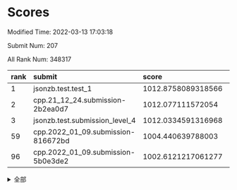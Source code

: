 # Scores

Modified Time: 2022-03-13 17:03:18

Submit Num: 207

All Rank Num: 348317

| rank |               submit               |       score        |       sigma        | pk_num |
| :--- | :--------------------------------- | :----------------- | :----------------- | :----- |
| 1    | jsonzb.test.test_1                 | 1012.8758089318566 | 0.8090908068847878 | 6728   |
| 2    | cpp.21_12_24.submission-2b2ea0d7   | 1012.077111572054  | 0.783826738208932  | 6733   |
| 3    | jsonzb.test.submission_level_4     | 1012.0334591316968 | 0.800683575439304  | 6731   |
| 59   | cpp.2022_01_09.submission-816672bd | 1004.440639788003  | 0.7226817989324442 | 6733   |
| 96   | cpp.2022_01_09.submission-5b0e3de2 | 1002.6121217061277 | 0.7217693091762798 | 6732   |


<details>
<summary>全部</summary>

| rank |                 submit                 |       score        |       sigma        | pk_num |
| :--- | :------------------------------------- | :----------------- | :----------------- | :----- |
| 1    | jsonzb.test.test_1                     | 1012.8758089318566 | 0.8090908068847878 | 6728   |
| 2    | cpp.21_12_24.submission-2b2ea0d7       | 1012.077111572054  | 0.783826738208932  | 6733   |
| 3    | jsonzb.test.submission_level_4         | 1012.0334591316968 | 0.800683575439304  | 6731   |
| 4    | gobigger.level_3.submission_level_3_6  | 1011.5753847520785 | 0.8137399594622116 | 6737   |
| 5    | gobigger.level_3.submission_level_3_15 | 1011.5236864699133 | 0.7804069324290123 | 6731   |
| 6    | gobigger.level_3.submission_level_3_34 | 1011.4390634306891 | 0.7819518013676269 | 6735   |
| 7    | gobigger.level_3.submission_level_3_16 | 1011.2622114048673 | 0.7586592959667098 | 6731   |
| 8    | gobigger.level_3.submission_level_3_0  | 1011.1821575223299 | 0.7652065720193082 | 6729   |
| 9    | gobigger.level_3.submission_level_3_11 | 1011.0167386720311 | 0.760581027693158  | 6737   |
| 10   | gobigger.level_3.submission_level_3_30 | 1010.8968940789082 | 0.7798880462241691 | 6733   |
| 11   | gobigger.level_3.submission_level_3_38 | 1010.8751907946759 | 0.7640765626114797 | 6731   |
| 12   | gobigger.level_3.submission_level_3_13 | 1010.6555950649565 | 0.7631854643789792 | 6727   |
| 13   | gobigger.level_3.submission_level_3_48 | 1010.5854253362123 | 0.7571467020440411 | 6725   |
| 14   | gobigger.level_3.submission_level_3_27 | 1010.5704004792684 | 0.7624655592556553 | 6735   |
| 15   | gobigger.level_3.submission_level_3_26 | 1010.4694172485911 | 0.7693204365216619 | 6733   |
| 16   | gobigger.level_3.submission_level_3_41 | 1010.402270452753  | 0.7540544651633572 | 6727   |
| 17   | gobigger.level_3.submission_level_3_29 | 1010.397784592757  | 0.7558561852510457 | 6731   |
| 18   | gobigger.level_3.submission_level_3_36 | 1010.3257698966763 | 0.7625234747223555 | 6729   |
| 19   | gobigger.level_3.submission_level_3_42 | 1010.3021557129342 | 0.7600957969041306 | 6728   |
| 20   | gobigger.level_3.submission_level_3_28 | 1010.0562026992097 | 0.7701615872610235 | 6732   |
| 21   | gobigger.level_3.submission_level_3_9  | 1010.0495993068264 | 0.7813409027455761 | 6727   |
| 22   | gobigger.level_3.submission_level_3_25 | 1010.0437585497963 | 0.774748707179108  | 6730   |
| 23   | gobigger.level_3.submission_level_3_20 | 1010.0418599645466 | 0.7682906368988867 | 6735   |
| 24   | gobigger.level_3.submission_level_3_43 | 1010.0279516272888 | 0.7333550690248702 | 6734   |
| 25   | gobigger.level_3.submission_level_3_19 | 1010.0083615522401 | 0.7533950771134569 | 6731   |
| 26   | gobigger.level_3.submission_level_3_7  | 1009.9714364677253 | 0.7539894405627198 | 6727   |
| 27   | gobigger.level_3.submission_level_3_39 | 1009.8541406871507 | 0.776185037190836  | 6724   |
| 28   | gobigger.level_3.submission_level_3_24 | 1009.8415600947985 | 0.7443595065219321 | 6731   |
| 29   | gobigger.level_3.submission_level_3_17 | 1009.8320630063903 | 0.746749881856485  | 6731   |
| 30   | gobigger.level_3.submission_level_3_33 | 1009.8134098235363 | 0.7640744035757464 | 6732   |
| 31   | gobigger.level_3.submission_level_3_22 | 1009.8061501164736 | 0.7441406601478416 | 6731   |
| 32   | gobigger.level_3.submission_level_3_4  | 1009.7958360995044 | 0.7661009501293968 | 6734   |
| 33   | gobigger.level_3.submission_level_3_3  | 1009.7687428208491 | 0.7469722408384937 | 6728   |
| 34   | gobigger.level_3.submission_level_3_46 | 1009.7282789242936 | 0.7339636682178053 | 6731   |
| 35   | gobigger.level_3.submission_level_3_49 | 1009.6660634239577 | 0.7554324830906347 | 6734   |
| 36   | gobigger.level_3.submission_level_3_21 | 1009.6507148687324 | 0.7537461796283152 | 6730   |
| 37   | gobigger.level_3.submission_level_3_1  | 1009.5402604940798 | 0.7493942132934415 | 6732   |
| 38   | gobigger.level_3.submission_level_3_2  | 1009.5342092799315 | 0.739450267740504  | 6729   |
| 39   | gobigger.level_3.submission_level_3_37 | 1009.5149558123317 | 0.7576243876795025 | 6728   |
| 40   | gobigger.level_3.submission_level_3_10 | 1009.3731551985279 | 0.7608391252104847 | 6730   |
| 41   | gobigger.level_3.submission_level_3_45 | 1009.3426859317614 | 0.7570631282220794 | 6735   |
| 42   | gobigger.level_3.submission_level_3_32 | 1009.330116650467  | 0.737630176757944  | 6728   |
| 43   | gobigger.level_3.submission_level_3_47 | 1009.328914072561  | 0.7384311924260585 | 6733   |
| 44   | gobigger.level_3.submission_level_3_12 | 1009.2966549365578 | 0.7496402541006197 | 6730   |
| 45   | gobigger.level_3.submission_level_3_14 | 1009.2904323257552 | 0.7622843742461326 | 6730   |
| 46   | gobigger.level_3.submission_level_3_18 | 1009.2612013874033 | 0.7322137278065548 | 6734   |
| 47   | gobigger.level_3.submission_level_3_23 | 1009.1569018165665 | 0.7453918979838454 | 6735   |
| 48   | gobigger.level_3.submission_level_3_5  | 1009.152013395563  | 0.7415406721002518 | 6728   |
| 49   | gobigger.level_3.submission_level_3_40 | 1009.0150960443816 | 0.7554971854288546 | 6731   |
| 50   | gobigger.level_3.submission_level_3_44 | 1008.9889504822788 | 0.7504964246142073 | 6730   |
| 51   | gobigger.level_3.submission_level_3_35 | 1008.8347011159242 | 0.7476900971157141 | 6731   |
| 52   | gobigger.level_3.submission_level_3_31 | 1008.726042082752  | 0.7468551985169218 | 6737   |
| 53   | gobigger.level_3.submission_level_3_8  | 1008.4839775291998 | 0.7456594788584541 | 6730   |
| 54   | gobigger.level_1.submission_level_1_36 | 1005.4712710907435 | 0.7337685941663753 | 6729   |
| 55   | gobigger.level_1.submission_level_1_18 | 1004.6530670432222 | 0.7238174207255605 | 6725   |
| 56   | gobigger.level_1.submission_level_1_21 | 1004.5697088981609 | 0.7232855574620679 | 6732   |
| 57   | gobigger.level_1.submission_level_1_26 | 1004.5623771686373 | 0.7144754114859226 | 6734   |
| 58   | gobigger.level_1.submission_level_1_28 | 1004.477308557238  | 0.7062016114225917 | 6734   |
| 59   | cpp.2022_01_09.submission-816672bd     | 1004.440639788003  | 0.7226817989324442 | 6733   |
| 60   | gobigger.level_1.submission_level_1_13 | 1004.3893656209812 | 0.7077164121817155 | 6729   |
| 61   | gobigger.level_1.submission_level_1_34 | 1004.378685077991  | 0.7305607846702795 | 6729   |
| 62   | gobigger.level_1.submission_level_1_16 | 1004.2966633214184 | 0.7283359588792785 | 6726   |
| 63   | gobigger.level_1.submission_level_1_0  | 1004.2693683064621 | 0.7144861507454702 | 6732   |
| 64   | gobigger.level_1.submission_level_1_12 | 1004.1754313590209 | 0.7141283747150585 | 6727   |
| 65   | gobigger.level_1.submission_level_1_49 | 1004.1106414875138 | 0.7252739656668244 | 6733   |
| 66   | gobigger.level_1.submission_level_1_4  | 1003.9060919520862 | 0.7168146507502665 | 6730   |
| 67   | gobigger.level_1.submission_level_1_45 | 1003.8891856374938 | 0.7220365585619145 | 6728   |
| 68   | gobigger.level_1.submission_level_1_17 | 1003.8809321027087 | 0.7067845797853617 | 6731   |
| 69   | gobigger.level_1.submission_level_1_39 | 1003.8583399332753 | 0.7264958664321215 | 6732   |
| 70   | gobigger.level_1.submission_level_1_8  | 1003.8478077907814 | 0.71913210805333   | 6732   |
| 71   | gobigger.level_1.submission_level_1_41 | 1003.8155196495469 | 0.71373079718654   | 6730   |
| 72   | gobigger.level_1.submission_level_1_7  | 1003.7728773578361 | 0.7124869041257392 | 6735   |
| 73   | gobigger.level_1.submission_level_1_23 | 1003.6754831151727 | 0.7072708807806956 | 6733   |
| 74   | gobigger.level_1.submission_level_1_1  | 1003.6379695254781 | 0.7166461039972352 | 6731   |
| 75   | gobigger.level_1.submission_level_1_32 | 1003.5687613097252 | 0.7264138118026525 | 6728   |
| 76   | gobigger.level_1.submission_level_1_2  | 1003.544795873069  | 0.7133777069471803 | 6735   |
| 77   | gobigger.level_1.submission_level_1_31 | 1003.5343118955915 | 0.7199217110408725 | 6730   |
| 78   | gobigger.level_1.submission_level_1_6  | 1003.515796217323  | 0.7109148947213874 | 6734   |
| 79   | gobigger.level_1.submission_level_1_11 | 1003.4704921875663 | 0.7102984798280549 | 6733   |
| 80   | gobigger.level_1.submission_level_1_43 | 1003.4433014554185 | 0.7157809897021342 | 6732   |
| 81   | gobigger.level_1.submission_level_1_46 | 1003.4309911866546 | 0.7078174744031573 | 6727   |
| 82   | gobigger.level_1.submission_level_1_5  | 1003.401333404385  | 0.7121144615982311 | 6734   |
| 83   | gobigger.level_1.submission_level_1_47 | 1003.3603127847852 | 0.7184147032798271 | 6729   |
| 84   | gobigger.level_1.submission_level_1_40 | 1003.2910717378287 | 0.7162247908365923 | 6732   |
| 85   | gobigger.level_1.submission_level_1_15 | 1003.2836429731381 | 0.7124627400865168 | 6730   |
| 86   | gobigger.level_1.submission_level_1_29 | 1003.2810328555686 | 0.7248729046064624 | 6729   |
| 87   | gobigger.level_1.submission_level_1_48 | 1003.1487183516111 | 0.7175187825428069 | 6729   |
| 88   | gobigger.level_1.submission_level_1_33 | 1003.0703168246799 | 0.6994456058297152 | 6732   |
| 89   | gobigger.level_1.submission_level_1_44 | 1003.0693894218734 | 0.7110579210052882 | 6734   |
| 90   | gobigger.level_1.submission_level_1_20 | 1002.8917279701006 | 0.7053387157016321 | 6728   |
| 91   | gobigger.level_1.submission_level_1_9  | 1002.8438363973555 | 0.7170241810088932 | 6731   |
| 92   | gobigger.level_1.submission_level_1_22 | 1002.8326353552083 | 0.7226654725845363 | 6730   |
| 93   | gobigger.level_1.submission_level_1_38 | 1002.6588339602181 | 0.7138422569575291 | 6726   |
| 94   | gobigger.level_1.submission_level_1_35 | 1002.6331839452492 | 0.7214944612236206 | 6728   |
| 95   | gobigger.level_1.submission_level_1_25 | 1002.6329657922273 | 0.7249579318182775 | 6729   |
| 96   | cpp.2022_01_09.submission-5b0e3de2     | 1002.6121217061277 | 0.7217693091762798 | 6732   |
| 97   | gobigger.level_1.submission_level_1_24 | 1002.5997830060281 | 0.7250222868367103 | 6729   |
| 98   | gobigger.level_1.submission_level_1_3  | 1002.4217479242719 | 0.7305158429518711 | 6731   |
| 99   | gobigger.level_1.submission_level_1_19 | 1002.3721991700547 | 0.7226564762977048 | 6733   |
| 100  | gobigger.level_1.submission_level_1_27 | 1002.3685366402598 | 0.7189469074372419 | 6734   |
| 101  | gobigger.level_1.submission_level_1_14 | 1002.2355292271378 | 0.7150635914171006 | 6732   |
| 102  | gobigger.level_1.submission_level_1_10 | 1002.0916862185102 | 0.7008651359115392 | 6732   |
| 103  | gobigger.level_1.submission_level_1_37 | 1001.7743119266067 | 0.7086026480946982 | 6730   |
| 104  | gobigger.level_1.submission_level_1_30 | 1001.7122098538013 | 0.7129487032697779 | 6730   |
| 105  | gobigger.level_1.submission_level_1_42 | 1001.5816304155932 | 0.7058607408630486 | 6731   |
| 106  | gobigger.random.submission_random_29   | 997.2205510337251  | 0.7067941815646898 | 6732   |
| 107  | gobigger.random.submission_random_45   | 997.2116909694389  | 0.7167665624886228 | 6725   |
| 108  | gobigger.random.submission_random_18   | 996.9129350714782  | 0.7041500824394075 | 6729   |
| 109  | gobigger.random.submission_random_0    | 996.8553717808816  | 0.710651026869171  | 6732   |
| 110  | gobigger.random.submission_random_37   | 996.8360008523083  | 0.7047515088191602 | 6731   |
| 111  | gobigger.random.submission_random_26   | 996.8171780857951  | 0.7185443487010753 | 6731   |
| 112  | gobigger.random.submission_random_23   | 996.708534358525   | 0.7094531350481402 | 6734   |
| 113  | gobigger.random.submission_random_11   | 996.5343450760637  | 0.7123412220688752 | 6727   |
| 114  | gobigger.random.submission_random_38   | 996.5063470703665  | 0.7111622483555837 | 6736   |
| 115  | gobigger.random.submission_random_43   | 996.4798920364176  | 0.7118006315020845 | 6733   |
| 116  | gobigger.random.submission_random_21   | 996.472947739579   | 0.7227328100339422 | 6729   |
| 117  | gobigger.random.submission_random_9    | 996.4643942155457  | 0.7089719031793944 | 6730   |
| 118  | gobigger.random.submission_random_19   | 996.404703524531   | 0.7182199288050712 | 6725   |
| 119  | gobigger.random.submission_random_24   | 996.3960508805919  | 0.7111477802139112 | 6730   |
| 120  | gobigger.random.submission_random_36   | 996.3849475204801  | 0.7100921336577489 | 6732   |
| 121  | gobigger.random.submission_random_10   | 996.3782330638792  | 0.7151151569390536 | 6729   |
| 122  | gobigger.random.submission_random_39   | 996.3013321180401  | 0.7161372074492801 | 6728   |
| 123  | gobigger.random.submission_random_2    | 996.220633721144   | 0.7152427232914653 | 6735   |
| 124  | gobigger.random.submission_random_3    | 996.2059628831533  | 0.6982214013376217 | 6726   |
| 125  | gobigger.random.submission_random_49   | 996.1901441197653  | 0.7085528159172397 | 6729   |
| 126  | gobigger.random.submission_random_40   | 996.0874013529906  | 0.7096801183602547 | 6727   |
| 127  | gobigger.random.submission_random_32   | 996.0420241311866  | 0.700889722507352  | 6732   |
| 128  | gobigger.random.submission_random_6    | 996.0284047294833  | 0.7148229064322199 | 6733   |
| 129  | gobigger.random.submission_random_28   | 996.0230568044557  | 0.7118169854612868 | 6729   |
| 130  | gobigger.random.submission_random_47   | 995.9735434926436  | 0.7146143870031995 | 6736   |
| 131  | gobigger.random.submission_random_14   | 995.9005072202284  | 0.7021955366131546 | 6730   |
| 132  | gobigger.random.submission_random_12   | 995.8611820258723  | 0.7078201901759414 | 6729   |
| 133  | gobigger.random.submission_random_16   | 995.8511076512618  | 0.7018056354935168 | 6729   |
| 134  | gobigger.random.submission_random_27   | 995.8472123986294  | 0.710174914917238  | 6731   |
| 135  | gobigger.random.submission_random_42   | 995.8449048158691  | 0.7050686072124192 | 6732   |
| 136  | gobigger.random.submission_random_30   | 995.8231566651579  | 0.7033756992212832 | 6729   |
| 137  | gobigger.random.submission_random_15   | 995.8197908018465  | 0.7036680770937416 | 6730   |
| 138  | gobigger.random.submission_random_1    | 995.8142499297694  | 0.7162285821236192 | 6733   |
| 139  | gobigger.random.submission_random_25   | 995.7636245797344  | 0.7026864247263539 | 6734   |
| 140  | gobigger.random.submission_random_44   | 995.7476162285584  | 0.7040396988594775 | 6730   |
| 141  | gobigger.random.submission_random_4    | 995.6989109939167  | 0.7151134176237639 | 6730   |
| 142  | gobigger.random.submission_random_31   | 995.6400624032442  | 0.7198204672104603 | 6729   |
| 143  | gobigger.random.submission_random_5    | 995.635297601934   | 0.7038322985666233 | 6729   |
| 144  | gobigger.random.submission_random_17   | 995.5745054668283  | 0.6979904767619366 | 6734   |
| 145  | gobigger.random.submission_random_8    | 995.5125884512427  | 0.7173706070410814 | 6736   |
| 146  | gobigger.random.submission_random_20   | 995.4866948832797  | 0.7053936955317549 | 6736   |
| 147  | gobigger.random.submission_random_33   | 995.4710739845654  | 0.7070942086803197 | 6730   |
| 148  | gobigger.random.submission_random_34   | 995.4530379591605  | 0.729945779707761  | 6733   |
| 149  | gobigger.random.submission_random_46   | 995.2868812665558  | 0.7004711403190452 | 6733   |
| 150  | gobigger.random.submission_random_41   | 995.1122245525308  | 0.7244082238416972 | 6734   |
| 151  | gobigger.random.submission_random_13   | 994.9695076773754  | 0.7367579214102974 | 6732   |
| 152  | gobigger.random.submission_random_48   | 994.6825664441521  | 0.7185423579390741 | 6727   |
| 153  | gobigger.random.submission_random_22   | 994.5825203061956  | 0.7333486752073218 | 6735   |
| 154  | gobigger.random.submission_random_35   | 994.4692382839585  | 0.7120495393663636 | 6731   |
| 155  | gobigger.level_2.submission_level_2_34 | 994.3841252718653  | 0.7215116334184731 | 6727   |
| 156  | gobigger.random.submission_random_7    | 994.2893979872334  | 0.7218334146205385 | 6734   |
| 157  | gobigger.level_2.submission_level_2_45 | 993.9627999408688  | 0.7415568255185722 | 6728   |
| 158  | gobigger.level_2.submission_level_2_11 | 993.7850924672756  | 0.75707913572268   | 6726   |
| 159  | gobigger.level_2.submission_level_2_46 | 993.7551609777056  | 0.737494155896016  | 6725   |
| 160  | gobigger.level_2.submission_level_2_35 | 993.5096882551184  | 0.7524063324937252 | 6730   |
| 161  | gobigger.level_2.submission_level_2_5  | 993.3628256105802  | 0.7442247635242091 | 6731   |
| 162  | gobigger.level_2.submission_level_2_10 | 993.327218364945   | 0.7480796567448784 | 6729   |
| 163  | gobigger.level_2.submission_level_2_24 | 993.1106202278397  | 0.7344846990287754 | 6734   |
| 164  | gobigger.level_2.submission_level_2_37 | 993.031214941186   | 0.7345140440252914 | 6733   |
| 165  | gobigger.level_2.submission_level_2_2  | 993.0059669072624  | 0.7303264130474294 | 6727   |
| 166  | gobigger.level_2.submission_level_2_40 | 992.9904268950438  | 0.7443067918687997 | 6727   |
| 167  | gobigger.level_2.submission_level_2_4  | 992.9893080431392  | 0.7278335074574748 | 6728   |
| 168  | gobigger.level_2.submission_level_2_28 | 992.9803635103216  | 0.732644738387842  | 6726   |
| 169  | gobigger.level_2.submission_level_2_38 | 992.9734329790657  | 0.7359035006583086 | 6735   |
| 170  | gobigger.level_2.submission_level_2_43 | 992.9287384877783  | 0.7334851224627849 | 6730   |
| 171  | gobigger.level_2.submission_level_2_21 | 992.9055306968086  | 0.7342999638702346 | 6734   |
| 172  | gobigger.level_2.submission_level_2_31 | 992.8166192542806  | 0.724922623555101  | 6725   |
| 173  | gobigger.level_2.submission_level_2_8  | 992.807972189054   | 0.7401589520222009 | 6734   |
| 174  | gobigger.level_2.submission_level_2_48 | 992.7011381283763  | 0.7308876157768602 | 6727   |
| 175  | gobigger.level_2.submission_level_2_15 | 992.655515211888   | 0.746495058158959  | 6731   |
| 176  | gobigger.level_2.submission_level_2_9  | 992.5708908436527  | 0.7511774085806926 | 6731   |
| 177  | gobigger.level_2.submission_level_2_33 | 992.5348641183383  | 0.7594121712513512 | 6726   |
| 178  | gobigger.level_2.submission_level_2_19 | 992.5228234079473  | 0.7474245030971269 | 6738   |
| 179  | gobigger.level_2.submission_level_2_14 | 992.4387891332324  | 0.7399407831358221 | 6735   |
| 180  | gobigger.level_2.submission_level_2_0  | 992.2822852320584  | 0.7347520280543953 | 6728   |
| 181  | gobigger.level_2.submission_level_2_25 | 992.2313024325575  | 0.7504437910053361 | 6733   |
| 182  | gobigger.level_2.submission_level_2_12 | 992.225036634416   | 0.7742034422281913 | 6734   |
| 183  | gobigger.level_2.submission_level_2_26 | 992.0913708548937  | 0.7466159418179806 | 6732   |
| 184  | gobigger.level_2.submission_level_2_22 | 992.0864659907505  | 0.7508387760151604 | 6736   |
| 185  | gobigger.level_2.submission_level_2_16 | 991.9998912700624  | 0.7348717820057445 | 6733   |
| 186  | gobigger.level_2.submission_level_2_3  | 991.96300694063    | 0.7433523862115373 | 6730   |
| 187  | gobigger.level_2.submission_level_2_41 | 991.9110279131938  | 0.7539540130432182 | 6730   |
| 188  | gobigger.level_2.submission_level_2_39 | 991.8236956606812  | 0.7527874002910762 | 6730   |
| 189  | gobigger.level_2.submission_level_2_32 | 991.7230561911396  | 0.7330143990939639 | 6732   |
| 190  | gobigger.level_2.submission_level_2_42 | 991.3645897528849  | 0.7602839831904495 | 6729   |
| 191  | gobigger.level_2.submission_level_2_47 | 991.3416205636493  | 0.7368912361574678 | 6730   |
| 192  | gobigger.level_2.submission_level_2_23 | 991.2059421977257  | 0.7547483855925211 | 6729   |
| 193  | gobigger.level_2.submission_level_2_49 | 991.1338527270744  | 0.7617283793984099 | 6733   |
| 194  | gobigger.level_2.submission_level_2_6  | 991.0222784128684  | 0.7558646798228577 | 6731   |
| 195  | gobigger.level_2.submission_level_2_17 | 990.9046905752768  | 0.7430943445550361 | 6732   |
| 196  | gobigger.level_2.submission_level_2_20 | 990.8834853606629  | 0.7821522605327806 | 6727   |
| 197  | gobigger.level_2.submission_level_2_30 | 990.8409956557236  | 0.7566125343226664 | 6736   |
| 198  | gobigger.level_2.submission_level_2_29 | 990.8089531090886  | 0.770989368317525  | 6731   |
| 199  | gobigger.level_2.submission_level_2_36 | 990.7132095307718  | 0.7691183226770635 | 6724   |
| 200  | gobigger.level_2.submission_level_2_7  | 990.5795951997179  | 0.7540804930839352 | 6731   |
| 201  | gobigger.level_2.submission_level_2_18 | 990.5408812193627  | 0.7617046905761713 | 6730   |
| 202  | gobigger.level_2.submission_level_2_27 | 990.512608314656   | 0.7563555973876025 | 6728   |
| 203  | gobigger.level_2.submission_level_2_13 | 990.4318945699232  | 0.7737982307173055 | 6727   |
| 204  | gobigger.level_2.submission_level_2_1  | 990.2972348983847  | 0.7793135760102327 | 6731   |
| 205  | gobigger.level_2.submission_level_2_44 | 989.6464829468403  | 0.7817978116414647 | 6732   |
| 206  | gobigger.none.submission_none_1        | 976.2168946361203  | 1.4252443309041596 | 6732   |
| 207  | gobigger.none.submission_none_0        | 975.7510674120063  | 1.5211190171253495 | 6730   |

</details>